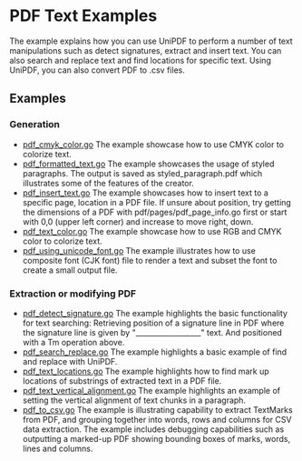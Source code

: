 # PDF Text Examples

The example explains how you can use UniPDF to perform a number of text manipulations such as detect signatures, extract and insert text. You can also search and replace text and find locations for specific text. Using UniPDF, you can also convert PDF to .csv files.

## Examples

### Generation
- [pdf_cmyk_color.go](pdf_cmyk_color.go) The example showcase how to use CMYK color to colorize text.
- [pdf_formatted_text.go](pdf_formatted_text.go) The example showcases the usage of styled paragraphs. The output is saved as styled_paragraph.pdf which illustrates some of the features of the creator.
- [pdf_insert_text.go](pdf_insert_text.go) The example showcases how to insert text to a specific page, location in a PDF file. If unsure about position, try getting the dimensions of a PDF with pdf/pages/pdf_page_info.go first or start with 0,0 (upper left corner) and increase to move right, down.
- [pdf_text_color.go](pdf_text_color.go) The example showcase how to use RGB and CMYK color to colorize text.
- [pdf_using_unicode_font.go](pdf_using_unicode_font.go) The example illustrates how to use composite font (CJK font) file to render a text and subset the font to create a small output file.

### Extraction or modifying PDF
- [pdf_detect_signature.go](pdf_detect_signature.go) The example highlights the basic functionality for text searching: Retrieving position of a signature line in PDF where the signature line is given by "__________________" text. And positioned with a Tm operation above.
- [pdf_search_replace.go](pdf_search_replace.go) The example highlights a basic example of find and replace with UniPDF.
- [pdf_text_locations.go](pdf_text_locations.go) The example highlights how to find mark up locations of substrings of extracted text in a PDF file.
- [pdf_text_vertical_alignment.go](pdf_text_vertical_alignment.go) The example highlights an example of setting the vertical alignment of text chunks in a paragraph.
- [pdf_to_csv.go](pdf_to_csv.go) The example is illustrating capability to extract TextMarks from PDF, and grouping together into words, rows and columns for CSV data extraction. The example includes debugging capabilities such as outputting a marked-up PDF showing bounding boxes of marks, words, lines and columns.
